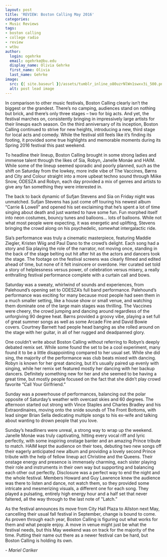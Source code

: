 ```yaml
---
layout: post
title: 'REVIEW: Boston Calling May 2016'
categories:
- Music Reviews
tags:
- boston calling
- college radio
- review
- wtbu
author:
  login: ogehrke
  email: ogehrke@bu.edu
  display_name: Olivia Gehrke
  first_name: Olivia
  last_name: Gehrke
image:
  src: {{ site.baseurl }}/assets/tumblr_inline_o80uzrNlWn1swxv3i_500.png
  alt: post lead image
---
```


In comparison to other music festivals, Boston Calling clearly isn’t the biggest or the grandest. There’s no camping, audiences stand on nothing but brick, and there’s only three stages – two for big acts. And yet, the festival marches on, consistently bringing in impressively large artists for their lineups each season. On the third anniversary of its inception, Boston Calling continued to strive for new heights, introducing a new, third stage for local acts and comedy. While the festival still feels like it’s finding its footing, it provided some true highlights and memorable moments during its Spring 2016 festival this past weekend.

To headline their lineup, Boston Calling brought in some strong ladies and immense talent through the likes of Sia, Robyn, Janelle Monáe and HAIM. While some of the lineup seemed sporadic and poorly planned, such as the shift on Saturday from the lowkey, more indie vibe of The Vaccines, Børns and City and Colour straight into a more upbeat techno sound through Miike Snow, ODESZA and Robyn, each day provided a mix of genres and artists to give any fan something they were interested in.

The back to back dynamic of Sufjan Stevens and Sia on Friday night was unmatched. Sufjan Stevens has just come off touring his newest album “Carrie & Lowell” and opened his set exclaiming that he’s spent a lot of time singing about death and just wanted to have some fun. Fun morphed itself into neon costumes, bouncy tunes and balloons… lots of balloons. While not what most people were expecting, it was energetic and uplifting, Stevens bringing the crowd along on his psychedelic, somewhat intergalactic ride.

Sia’s performance was truly a cinematic masterpiece, featuring Maddie Ziegler, Kristen Wiig and Paul Dano to the crowd’s delight. Each song had a story and Sia playing the role of the narrator, not moving once, standing in the back of the stage belting out hit after hit as the actors and dancers took the stage. The footage on the festival screens was clearly filmed and edited ahead of time, but none of it felt insincere or overdone. Her curated set told a story of helplessness versus power, of celebration versus misery, a really enthralling festival performance complete with a curtain call and bows.

Saturday was a sweaty, whirlwind of sounds and experiences, from Palehound’s opening set to ODESZA’s full band performance. Palehound’s performance was exciting for many because most people had seen them in a much smaller setting, like a house show or small venue, and watching them dominate one of the large main stages was thrilling. The Vaccines were cheery, the crowd jumping and dancing around regardless of the unforgiving 90 degree heat. Børns provided a groovy vibe, playing a set full of great summer songs as well as some Arcade Fire and David Bowie covers. Courtney Barnett had people head banging as she rolled around on the stage with her guitar, in all of her rugged and deadpanned glory.

One couldn’t write about Boston Calling without referring to Robyn’s deeply debated remix set. While some found the set to be a cool experiment, many found it to be a little disappointing compared to her usual set. While she did sing, the majority of the performance was club beats mixed with dancing. Robyn is known for her great dancing, but it’s usually paired up evenly with singing, while her remix set featured mostly her dancing with her backup dancers. Definitely something new for her and she seemed to be having a great time, but mostly people focused on the fact that she didn’t play crowd favorite “Call Your Girlfriend.”

Sunday was a powerhouse of performances, balancing out the polar opposite of Saturday’s weather with overcast skies and 60 degrees. The afternoon started out strong with Vince Staples and Charles Bradley and his Extraordinaires, moving onto the snide sounds of The Front Bottoms, with lead singer Brian Sella dedicating multiple songs to his ex-wife and talking about wanting to drown people that you love.

Sunday’s headliners were unreal, a strong way to wrap up the weekend. Janelle Monáe was truly captivating, hitting every vocal riff and lyric perfectly, with some inspiring onstage banter and an amazing Prince tribute to match. HAIM kept the audience on their toes, debuting two new songs off their eagerly anticipated new album and providing a lovely second Prince tribute with the help of fellow lineup act Christine and the Queens. Their onstage energy and presence is immensely charming, each sister playing their role and instruments in their own way but supporting and balancing each other out perfectly. Disclosure was a perfect way to end the night and the whole festival. Members Howard and Guy Lawrence knew the audience was there to listen and dance, not watch them, so they provided some intricate and mesmerizing visuals, a different one for each song. They played a pulsating, entirely high energy hour and a half set that never faltered, all the way through to the last note of "Latch.”

As the festival announces its move from City Hall Plaza to Allston next May, cancelling their usual fall festival in September, change is bound to come. As proven through each year, Boston Calling is figuring out what works for them and what people enjoy. A move in venue might just be what the festival needs, but this May weekend was on track for the majority of the time. Putting their name out there as a newer festival can be hard, but Boston Calling is holding its own.

_\- Mariel Cariker_